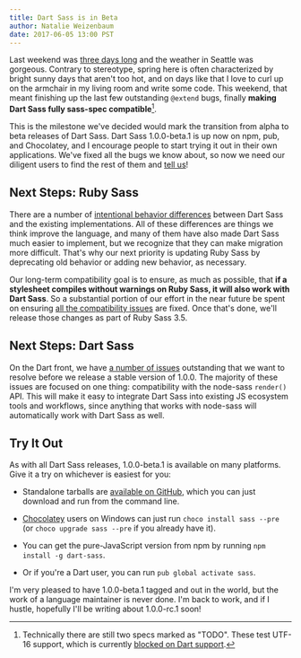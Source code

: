 ```yaml
---
title: Dart Sass is in Beta
author: Natalie Weizenbaum
date: 2017-06-05 13:00 PST
---
```


Last weekend was [three days long](https://en.wikipedia.org/wiki/Memorial_Day) and the weather in Seattle was gorgeous. Contrary to stereotype, spring here is often characterized by bright sunny days that aren't too hot, and on days like that I love to curl up on the armchair in my living room and write some code. This weekend, that meant finishing up the last few outstanding `@extend` bugs, finally **making Dart Sass fully sass-spec compatible**[^1].

[^1]: Technically there are still two specs marked as "TODO". These test UTF-16 support, which is currently [blocked on Dart support](https://github.com/dart-lang/sdk/issues/11744).

This is the milestone we've decided would mark the transition from alpha to beta releases of Dart Sass. Dart Sass 1.0.0-beta.1 is up now on npm, pub, and Chocolatey, and I encourage people to start trying it out in their own applications. We've fixed all the bugs we know about, so now we need our diligent users to find the rest of them and [tell us](https://github.com/sass/dart-sass/issues/new)!

## Next Steps: Ruby Sass

There are a number of [intentional behavior differences](https://github.com/sass/dart-sass#behavioral-differences-from-ruby-sass) between Dart Sass and the existing implementations. All of these differences are things we think improve the language, and many of them have also made Dart Sass much easier to implement, but we recognize that they can make migration more difficult. That's why our next priority is updating Ruby Sass by deprecating old behavior or adding new behavior, as necessary.

Our long-term compatibility goal is to ensure, as much as possible, that **if a stylesheet compiles without warnings on Ruby Sass, it will also work with Dart Sass**. So a substantial portion of our effort in the near future be spent on ensuring [all the compatibility issues](https://github.com/sass/sass/labels/Dart%20Sass%20Compatibility) are fixed. Once that's done, we'll release those changes as part of Ruby Sass 3.5.

## Next Steps: Dart Sass

On the Dart front, we have [a number of
issues](https://github.com/sass/dart-sass/milestone/1) outstanding that we want to resolve before we release a stable version of 1.0.0. The majority of these issues are focused on one thing: compatibility with the node-sass `render()` API. This will make it easy to integrate Dart Sass into existing JS ecosystem tools and workflows, since anything that works with node-sass will automatically work with Dart Sass as well.

## Try It Out

As with all Dart Sass releases, 1.0.0-beta.1 is available on many platforms. Give it a try on whichever is easiest for you:

* Standalone tarballs are [available on GitHub](https://github.com/sass/dart-sass/releases/tag/1.0.0-beta.1), which you can just download and run from the command line.

* [Chocolatey](https://chocolatey.org) users on Windows can just run `choco install sass --pre` (or `choco upgrade sass --pre` if you already have it).

* You can get the pure-JavaScript version from npm by running `npm install -g dart-sass`.

* Or if you're a Dart user, you can run `pub global activate sass`.

I'm very pleased to have 1.0.0-beta.1 tagged and out in the world, but the work of a language maintainer is never done. I'm back to work, and if I hustle, hopefully I'll be writing about 1.0.0-rc.1 soon!
